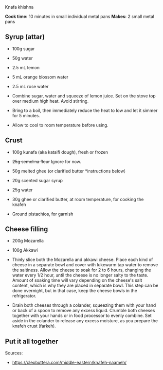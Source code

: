 Knafa khishna

**Cook time:** 10 minutes in small individual metal pans
**Makes:** 2 small metal pans

## Syrup (attar)
* 100g sugar
* 50g water
* 2.5 mL lemon
* 5 mL orange blossom water
* 2.5 mL rose water

* Combine sugar, water and squeeze of lemon juice. Set on the stove top over medium high heat. Avoid stirring.
* Bring to a boil, then immediately reduce the heat to low and let it simmer for 5 minutes.
* Allow to cool to room temperature before using.

## Crust
* 100g kunafa (aka kataifi dough), fresh or frozen
* ~~25g semolina flour~~ Ignore for now.
* 50g melted ghee (or clarified butter *instructions below)
* 20g scented sugar syrup
* 25g water
* 30g ghee or clarified butter, at room temperature, for cooking the knafeh

* Ground pistachios, for garnish


## Cheese filling
* 200g Mozarella
* 100g Akkawi

* Thinly slice both the Mozarella and akkawi cheese. Place each kind of cheese in a separate bowl and cover with lukewarm tap water to remove the saltiness. Allow the cheese to soak for 2 to 6 hours, changing the water every 1/2 hour, until the cheese is no longer salty to the taste. Amount of soaking time will vary depending on the cheese's salt content, which is why they are placed in separate bowl. This step can be done overnight, but in that case, keep the cheese bowls in the refrigerator.
* Drain both cheeses through a colander, squeezing them with your hand or back of a spoon to remove any excess liquid. Crumble both cheeses together with your hands or in food processor to evenly combine. Set aside in the colander to release any excess moisture, as you prepare the knafeh crust (farkeh).

## Put it all together

    
    

Sources:
* https://cleobuttera.com/middle-eastern/knafeh-naameh/
